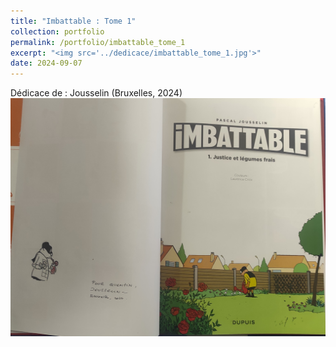 ```yaml
---
title: "Imbattable : Tome 1"
collection: portfolio
permalink: /portfolio/imbattable_tome_1
excerpt: "<img src='../dedicace/imbattable_tome_1.jpg'>"
date: 2024-09-07
---
```


Dédicace de : Jousselin (Bruxelles, 2024)
<img src='../dedicace/imbattable_tome_1.jpg'>